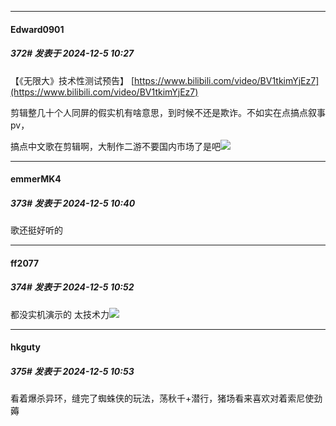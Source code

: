 ﻿
*****

####  Edward0901  
##### 372#       发表于 2024-12-5 10:27

【《无限大》技术性测试预告】 [https://www.bilibili.com/video/BV1tkimYjEz7](https://www.bilibili.com/video/BV1tkimYjEz7)

剪辑整几十个人同屏的假实机有啥意思，到时候不还是欺诈。不如实在点搞点叙事pv，

搞点中文歌在剪辑啊，大制作二游不要国内市场了是吧<img src="https://static.saraba1st.com/image/smiley/face2017/126.png" referrerpolicy="no-referrer">


*****

####  emmerMK4  
##### 373#       发表于 2024-12-5 10:40

歌还挺好听的


*****

####  ff2077  
##### 374#       发表于 2024-12-5 10:52

都没实机演示的 太技术力<img src="https://static.saraba1st.com/image/smiley/face2017/067.png" referrerpolicy="no-referrer">

*****

####  hkguty  
##### 375#       发表于 2024-12-5 10:53

看着爆杀异环，缝完了蜘蛛侠的玩法，荡秋千+潜行，猪场看来喜欢对着索尼使劲薅

